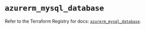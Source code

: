 # `azurerm_mysql_database`

Refer to the Terraform Registry for docs: [`azurerm_mysql_database`](https://registry.terraform.io/providers/hashicorp/azurerm/3.97.1/docs/resources/mysql_database).
